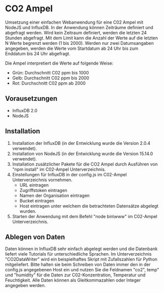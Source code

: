 # CO2 Ampel

Umsetzung einer einfachen Webanwendung für eine C02 Ampel mit NodeJS und InfluxDB. In der Anwendung können Zeiträume definiert und abgefragt werden. Wird kein Zeitraum definiert, werden die letzten 24 Stunden abgefragt. Mit dem Limit kann die Anzahl der Werte auf die letzten N Werte begrenzt werden (1 bis 2000). Werden nur zwei Datumsangaben angegeben, werden die Werte vom Startdatum ab 24 Uhr bis zum Enddatum bis 24 Uhr abgefragt. 

Die Ampel interpretiert die Werte auf folgende Weise:

- Grün: Durchschnitt C02 ppm bis 1000
- Gelb: Durchschnitt C02 ppm bis 2000
- Rot: Durchschnitt C02 ppm ab 2000

## Vorausetzungen

- InfluxDB 2.0
- NodeJS

## Installation

1. Installation der InfluxDB (in der Entwicklung wurde die Version 2.0.4 verwendet).
2. Installation von NodeJS (in der Entwicklung wurde die Version 15.14.0 verwendet).
3. Installation zusätzlicher Pakete für die CO2 Ampel durch Ausführen von "npm install" im C02-Ampel Unterverzeichnis.
4. Einstellungen für InfluxDB in der config.js im C02-Ampel Unterverzeichnis vornehmen.
    - URL eintragen
    - Zugriffstoken eintragen
    - Namen der Organisation eintragen
    - Bucket eintragen
    - Host eintragen unter welchem die betrachteten Datensätze abgelegt wurden.
5. Starten der Anwendung mit dem Befehl "node bin\www" im C02-Ampel Unterverzeichnis.

## Ablegen von Daten

Daten können in InfluxDB sehr einfach abgelegt werden und die Datenbank liefert viele Tutorials für unterschiedliche Sprachen. Im Unterverzeichnis "CO2DataWriter" wird ein beispielhaftes Skript mit Zufallszahlen für Python mitgeliefert. Bitte halten sie beim Schreiben von Daten immer den in der config.js angegebenen Host ein und nutzen Sie die Feldnamen "co2", temp" und "humidity" für die Daten zur C02-Konzentration, Temperatur und Feuchtigkeit. Alle Daten können als Gleitkommazahlen oder Integer angegeben werden.
